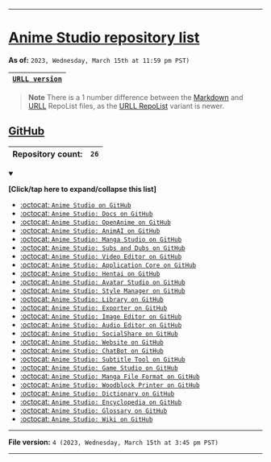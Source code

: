 
***

# [Anime Studio repository list](/REPOLIST.md)

**As of:** `2023, Wednesday, March 15th at 11:59 pm PST)`

| [`URLL version`](/REPOLIST.urll) |
|---|

> **Note** There is a 1 number difference between the [Markdown](/REPOLIST.md) and [URLL](/REPOLIST.urll) RepoList files, as the [URLL RepoList](/REPOLIST.urll) variant is newer.

## [GitHub](https://github.com/)

| **Repository count:** | `26` |
|---|---|

<details open><summary><p><b>[Click/tap here to expand/collapse this list]</b></p></summary>

- [:octocat: `Anime Studio on GitHub`](https://github.com/seanpm2001/Anime_Studio/)
- [:octocat: `Anime Studio: Docs on GitHub`](https://github.com/seanpm2001/Anime_Studio_Docs/)
- [:octocat: `Anime Studio: OpenAnime on GitHub`](https://github.com/seanpm2001/Anime_Studio_OpenAnime/) 
- [:octocat: `Anime Studio: AnimAI on GitHub`](https://github.com/seanpm2001/Anime_Studio_AnimAI/)
- [:octocat: `Anime Studio: Manga Studio on GitHub`](https://github.com/seanpm2001/Anime_Studio_Manga-Studio/)
- [:octocat: `Anime Studio: Subs and Dubs on GitHub`](https://github.com/seanpm2001/Anime_Studio_Subs-and-Dubs/)
- [:octocat: `Anime Studio: Video Editor on GitHub`](https://github.com/seanpm2001/Anime_Studio_Video-Editor/)
- [:octocat: `Anime Studio: Application Core on GitHub`](https://github.com/seanpm2001/Anime_Studio_ApplicationCore/)
- [:octocat: `Anime Studio: Hentai on GitHub`](https://github.com/seanpm2001/Anime_Studio_Hentai/)
- [:octocat: `Anime Studio: Avatar Studio on GitHub`](https://github.com/seanpm2001/Anime_Studio_AvatarStudio/)
- [:octocat: `Anime Studio: Style Manager on GitHub`](https://github.com/seanpm2001/Anime_Studio_StyleManager/)
- [:octocat: `Anime Studio: Library on GitHub`](https://github.com/seanpm2001/Anime_Studio_Library/)
- [:octocat: `Anime Studio: Exporter on GitHub`](https://github.com/seanpm2001/Anime_Studio_Exporter/)
- [:octocat: `Anime Studio: Image Editor on GitHub`](https://github.com/seanpm2001/Anime_Studio_Image-Editor/)
- [:octocat: `Anime Studio: Audio Editor on GitHub`](https://github.com/seanpm2001/Anime_Studio_Audio-Editor/)
- [:octocat: `Anime Studio: SocialShare on GitHub`](https://github.com/seanpm2001/Anime_Studio_SocialShare/)
- [:octocat: `Anime Studio: Website on GitHub`](https://github.com/seanpm2001/Anime_Studio_Website/)
- [:octocat: `Anime Studio: ChatBot on GitHub`](https://github.com/seanpm2001/Anime_Studio_ChatBot/)
- [:octocat: `Anime Studio: Subtitle Tool on GitHub`](https://github.com/seanpm2001/Anime_Studio_SubtitleTool/)
- [:octocat: `Anime Studio: Game Studio on GitHub`](https://github.com/seanpm2001/Anime_Studio_Game-Studio/)
- [:octocat: `Anime Studio: Manga File Format on GitHub`](https://github.com/seanpm2001/Anime_Studio_Manga-File-Format/)
- [:octocat: `Anime Studio: Woodblock Printer on GitHub`](https://github.com/seanpm2001/Anime_Studio_Woodblock_Printer/)
- [:octocat: `Anime Studio: Dictionary on GitHub`](https://github.com/seanpm2001/Anime_Studio_Dictionary/)
- [:octocat: `Anime Studio: Encyclopedia on GitHub`](https://github.com/seanpm2001/Anime_Studio_Encyclopedia/)
- [:octocat: `Anime Studio: Glossary on GitHub`](https://github.com/seanpm2001/Anime_Studio_Glossary/)
- [:octocat: `Anime Studio: Wiki on GitHub`](https://github.com/seanpm2001/Anime_Studio_Wiki/)

</details>

***

**File version:** `4 (2023, Wednesday, March 15th at 3:45 pm PST)`

***
